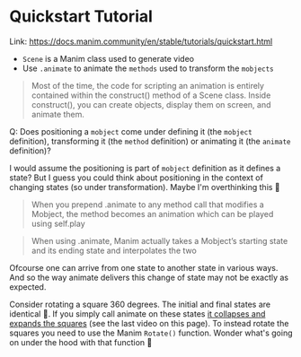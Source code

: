 # Quickstart Tutorial

Link: https://docs.manim.community/en/stable/tutorials/quickstart.html

- `Scene` is a Manim class used to generate video
- Use `.animate` to animate the `methods` used to transform the `mobjects`

> Most of the time, the code for scripting an animation is entirely contained within the construct() method of a Scene class. Inside construct(), you can create objects, display them on screen, and animate them.

Q: Does positioning a `mobject` come under defining it (the `mobject` definition), transforming it (the `method` definition) or animating it (the `animate` definition)?

I would assume the positioning is part of `mobject` definition as it defines a state? But I guess you could think about positioning in the context of changing states (so under transformation). Maybe I'm overthinking this 🙇

> When you prepend .animate to any method call that modifies a Mobject, the method becomes an animation which can be played using self.play

> When using .animate, Manim actually takes a Mobject’s starting state and its ending state and interpolates the two

Ofcourse one can arrive from one state to another state in various ways. And so the way animate delivers this change of state may not be exactly as expected.

Consider rotating a square 360 degrees. The initial and final states are identical 👯. If you simply call animate on these states [it collapses and expands the squares](https://docs.manim.community/en/stable/tutorials/quickstart.html) (see the last video on this page). To instead rotate the squares you need to use the Manim `Rotate()` function. Wonder what's going on under the hood with that function 🧐

